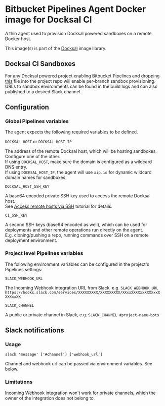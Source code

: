 # Bitbucket Pipelines Agent Docker image for Docksal CI

A thin agent used to provision Docksal powered sandboxes on a remote Docker host.

This image(s) is part of the [Docksal](http://docksal.io) image library.


## Docksal CI Sandboxes

For any Docksal powered project enabling Bitbucket Pipelines and dropping [this](bitbucket-pipelines.yml) file 
into the project repo will enable per-branch sandbox provisioning.
URLs to sandbox environments can be found in the build logs and can also published to a desired Slack channel.


## Configuration

### Global Pipelines variables

The agent expects the following required variables to be defined.

`DOCKSAL_HOST` or `DOCKSAL_HOST_IP`

The address of the remote Docksal host, which will be hosting sandboxes. Configure one of the other.  
If using `DOCKSAL_HOST`, make sure the domain is configured as a wildcard DNS entry.  
If using `DOCKSAL_HOST_IP`, the agent will use `xip.io` for dynamic wildcard domain names for sandboxes. 

`DOCKSAL_HOST_SSH_KEY`

A base64 encoded private SSH key used to access the remote Docksal host.  
See [Access remote hosts via SSH](https://confluence.atlassian.com/bitbucket/access-remote-hosts-via-ssh-847452940.html) 
tutorial for details.

`CI_SSH_KEY`

A second SSH keys (base64 encoded as well), which can be used for deployments and other remote operations run directly 
on the agent.  
E.g. cloning/pushing a repo, running commands over SSH on a remote deployment environment.

### Project level Pipelines variables 

The following environment variables can be configured in the project's Pipelines settings:

`SLACK_WEBHOOK_URL`

The Incoming Webhook integration URL from Slack, 
e.g. `SLACK_WEBHOOK_URL https://hooks.slack.com/services/XXXXXXXXX/XXXXXXXXX/XXxxXXXXxxXXXXxxXXXXxxXX`

`SLACK_CHANNEL`

A public or private channel in Slack, e.g. `SLACK_CHANNEL #project-name-bots`

## Slack notifications

### Usage

`slack 'message' ['#channel'] ['webhook_url']`

Channel and webhook url can be passed via environment variables. See below.

### Limitations

Incoming Webhook integration won't work for private channels, which the owner of the integration does not belong to.
